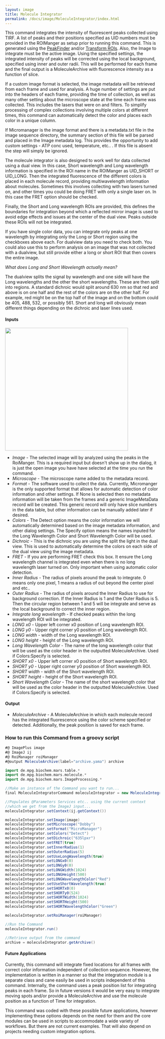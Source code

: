 ```yaml
---
layout: image
title: Molecule Integrator
permalink: /docs/image/MoleculeIntegrator/index.html
---
```

This command integrates the intensity of fluorescent peaks collected using TIRF. A list of peaks and their positions specified as UID numbers must be provided in the ROIManger as setup prior to running this command. This is generated using the [PeakFinder](../PeakFinder) and/or [Transform ROIs](../ROITools/TransformROIs). Also, the Image to integrate must be the active image. Using the specified settings, the integrated intensity of peaks will be corrected using the local background, specified using inner and outer radii. This will be performed for each frame and the final output is a MoleculeArchive with fluorescence intensity as a function of slice.

If a custom image format is selected, the image metadata will be retrieved from each frame and used for analysis. A huge number of settings are put into the headers of each frame, providing the time of collection, as well as many other setting about the microscope state at the time each frame was collected. This includes the lasers that were on and filters. To simplify processing of complex collections involving multiple colors at different times, this command can automatically detect the color and places each color in a unique column.

If Micromanager is the image format and there is a metadata.txt file in the image sequence directory, the summary section of this file will be parsed and placed in the Image metadata log. This provides the opportunity to add custom settings - ATP conc used, temperature, etc.. . If this file is absent the step will simply be ignored.

The molecule integrator is also designed to work well for data collected using a dual view. In this case, Short wavelength and Long wavelength information is specified in the ROI name in the ROIManger as UID_SHORT or UID_LONG. Then the integrated fluorescence of the different colors is placed in each molecule record, providing multiwavelength information about molecules. Sometimes this involves collecting with two lasers turned on, and other times you could be doing FRET with only a single laser on. In this case the FRET option should be checked.

Finally, the Short and Long wavelength ROIs are provided, this defines the boundaries for integration beyond which a reflected mirror image is used to avoid edge effects and issues at the center of the dual view. Peaks outside these ROIs will not be integrated.

If you have single color data, you can integrate only peaks at one wavelength by integrating only the Long or Short region using the checkboxes above each. For dualview data you need to check both. You could also use this to perform analysis on an image that was not collected with a dualview, but still provide either a long or short ROI that then covers the entire image.

*What does Long and Short Wavelength actually mean?*                                                                                                      

The dualview splits the signal by wavelength and one side will have the Long wavelengths and the other the short wavelengths. These are then split into regions. A standard dichroic would split around 630 nm so that red and above is on one half and the rest of the colors are on the other half. For example, red might be on the top half of the image and on the bottom could be 405, 488, 532, or possibly 561. Short and long will obviously mean different things depending on the dichroic and laser lines used.

#### Inputs

<img align='center' src='{{site.baseurl}}/docs/image/img/Molecule Integrator Dialog.png' width='400' />

* *Image* - The selected image will by analyzed using the peaks in the RoiManger. This is a required input but doesn't show up in the dialog, it is just the open image you have have selected at the time you run the command.
* *Microscope* - The microscope name added to the  metadata record.
* *Format* - The software used to collect the data. Currently, Micromanger is the only supported format that allows for automatic detection of color information and other settings. If None is selected then no metadata information will be taken from the frames and a generic ImageMetaData record will be created. This generic record will only have slice numbers in the data table, but other information can be manually added later if desired.
* *Colors* - The Detect option means the color information we will automatically determined based on the image metadata information, and other dialog settings. The Specify option means the names inputed for the Long Wavelength Color and Short Wavelength Color will be used.
* *Dichroic* - This is the dichroic you are using the split the light in the dual view. This is used to automatically determine the colors on each side of the dual view using the image metadata.
* *FRET* - If you are performing FRET check this box. It ensure the Long wavelength channel is integrated even when there is no long wavelength laser turned on. Only important when using automatic color detection.
* *Inner Radius* - The radius of pixels around the peak to integrate. 0 means only one pixel, 1 means a radius of out beyond the center pixel and etc..
* *Outer Radius* - The radius of pixels around the Inner Radius to use for background correction. If the Inner Radius is 1 and the Outer Radius is 5. Then the circular region between 1 and 5 will be integrate and serve as the local background to correct the inner region.
* *Integrate long wavelength* - If checked peaks within the long wavelength ROI will be integrated.
* *LONG x0* - Upper left corner x0 position of Long wavelength ROI.
* *LONG y0* - Upper right corner y0 position of Long wavelength ROI.
* *LONG width* - width of the Long wavelength ROI.
* *LONG height* - height of the Long wavelength ROI.
* *Long Wavelength Color* - The name of the long wavelength color that will be used as the color header in the outputted MoleculeArchive. Used if Colors:Specify is selected.
* *SHORT x0* - Upper left corner x0 position of Short wavelength ROI.
* *SHORT y0* - Upper right corner y0 position of Short wavelength ROI.
* *SHORT width* - width of the Short wavelength ROI.
* *SHORT height* - height of the Short wavelength ROI.
* *Short Wavelength Color* - The name of the short wavelength color that will be used as the color header in the outputted MoleculeArchive. Used if Colors:Specify is selected.

#### Output

* *MoleculeArchive* - A MoleculeArchive in which each molecule record has the integrated fluorescence using the color scheme specified or detected. Additionally, the peak position is saved for each frame.

### How to run this Command from a groovy script

```groovy
#@ ImagePlus image
#@ ImageJ ij
#@ RoiManager roiManager
#@output MoleculeArchive(label="archive.yama") archive

import de.mpg.biochem.mars.table.*
import de.mpg.biochem.mars.molecule.*
import de.mpg.biochem.mars.ImageProcessing.*

//Make an instance of the Command you want to run...
final MoleculeIntegratorCommand moleculeIntegrator = new MoleculeIntegratorCommand();

//Populates @Parameters Services etc.. using the current context
//which we get from the ImageJ input...
moleculeIntegrator.setContext(ij.getContext())

moleculeIntegrator.setImage(image)
moleculeIntegrator.setMicroscope("Dobby")
moleculeIntegrator.setFormat("MicroManager")
moleculeIntegrator.setColors("Detect")
moleculeIntegrator.setDichroic("635lpxr")
moleculeIntegrator.setFRET(true)
moleculeIntegrator.setInnerRadius(1)
moleculeIntegrator.setOuterRadius(5)
moleculeIntegrator.setUseLongWavelength(true)
moleculeIntegrator.setLONGx0(0)
moleculeIntegrator.setLONGy0(0)
moleculeIntegrator.setLONGWidth(1024)
moleculeIntegrator.setLONGHeight(500)
moleculeIntegrator.setLONGWavelengthColor("Red")
moleculeIntegrator.setUseShortWavelength(true)
moleculeIntegrator.setSHORTx0(0)
moleculeIntegrator.setSHORTy0(524)
moleculeIntegrator.setSHORTWidth(1024)
moleculeIntegrator.setSHORTHeight(500)
moleculeIntegrator.setSHORTWavelengthColor("Green")

moleculeIntegrator.setRoiManager(roiManager)

//Run the Command
moleculeIntegrator.run()

//Retrieve output from the command
archive = moleculeIntegrator.getArchive()
```

#### Future Applications

Currently, this command will integrate fixed locations for all frames with correct color information independent of collection sequence. However, the implementation is written in a manner so that the integration module is a separate class and cane easily be used in scripts independent of this command. Internally, the command uses a peak position list for integrating peaks in each frame. So in future versions it would be very easy to integrate moving spots and/or provide a MoleculeArchive and use the molecule position as a function of Time for integration.

This command was coded with these possible future applications, however implementing these options depends on the need for them and the core modules can be used in scripts to accommodate a wide variety of workflows. But there are not current examples. That will also depend on projects needing custom integration options.
